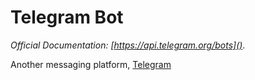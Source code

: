 # Telegram Bot

*Official Documentation: [https://api.telegram.org/bots]()*.

Another messaging platform, [Telegram](https://telegram.org)